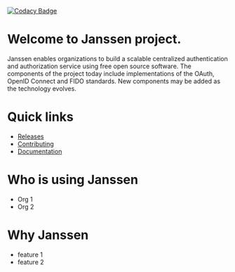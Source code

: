 [![Codacy Badge](https://app.codacy.com/project/badge/Grade/c9f92d07195b48cea3ed2fe7410f5b3d)](https://www.codacy.com/gh/JanssenProject/home/dashboard?utm_source=github.com&amp;utm_medium=referral&amp;utm_content=JanssenProject/home&amp;utm_campaign=Badge_Grade)

# Welcome to Janssen project.

Janssen enables organizations to build a scalable centralized authentication and authorization service using free open source software. The components of the project today include implementations of the OAuth, OpenID Connect and FIDO standards. New components may be added as the technology evolves.

# Quick links

- [Releases](RELEASE_NOTES.md)
- [Contributing](CONTRIBUTING.md)
- [Documentation](https://ossdhaval.github.io/docs/)



# Who is using Janssen

- Org 1
- Org 2


# Why Janssen
- feature 1
- feature 2